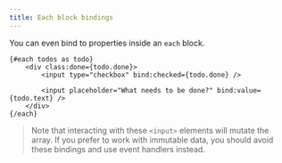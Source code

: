 ```yaml
---
title: Each block bindings
---
```


You can even bind to properties inside an `each` block.

```svelte
{#each todos as todo}
	<div class:done={todo.done}>
		<input type="checkbox" bind:checked={todo.done} />

		<input placeholder="What needs to be done?" bind:value={todo.text} />
	</div>
{/each}
```

> Note that interacting with these `<input>` elements will mutate the array. If you prefer to work with immutable data, you should avoid these bindings and use event handlers instead.
